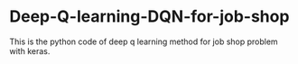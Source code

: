 # Deep-Q-learning-DQN-for-job-shop
This is the python code of deep q learning method for job shop problem with keras.
